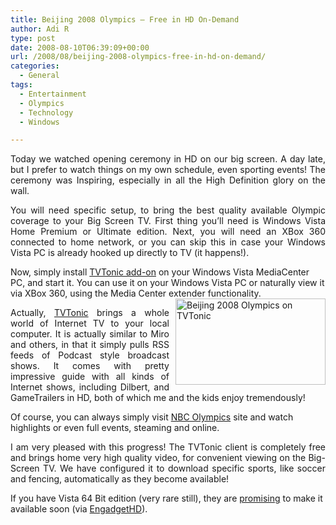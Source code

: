 ```yaml
---
title: Beijing 2008 Olympics – Free in HD On-Demand
author: Adi R
type: post
date: 2008-08-10T06:39:09+00:00
url: /2008/08/beijing-2008-olympics-free-in-hd-on-demand/
categories:
  - General
tags:
  - Entertainment
  - Olympics
  - Technology
  - Windows

---
```

<p align="justify">
  Today we watched opening ceremony in HD on our big screen. A day late, but I prefer to watch things on my own schedule, even sporting events! The ceremony was Inspiring, especially in all the High Definition glory on the wall.
</p>

<p align="justify">
  You will need specific setup, to bring the best quality available Olympic coverage to your Big Screen TV. First thing you&#8217;ll need is Windows Vista Home Premium or Ultimate edition. Next, you will need an XBox 360 connected to home network, or you can skip this in case your Windows Vista PC is already hooked up directly to TV (it happens!).
</p>

Now, simply install <a href="http://www.tvtonic.com/olympics/install/" target="_blank">TVTonic add-on</a> on your Windows Vista MediaCenter PC, and start it. You can use it on your Windows Vista PC or naturally view it via XBox 360, using the Media Center extender functionality.<a href="http://www.tvtonic.com/olympics/install/" target="_blank"><img style="border-right: 0px; border-top: 0px; margin: 0px 0px 0px 10px; border-left: 0px; border-bottom: 0px" height="138" alt="Beijing 2008 Olympics on TVTonic" src="https://i2.wp.com/www.adir1.com/uploads/2008/08/beijing-2008-olympics-on-tvtonic.jpg?resize=240%2C138" width="240" align="right" border="0" data-recalc-dims="1" /></a>

<p align="justify">
  Actually, <a href="http://www.tvtonic.com/olympics/install/" target="_blank">TVTonic</a> brings a whole world of Internet TV to your local computer. It is actually similar to Miro and others, in that it simply pulls RSS feeds of Podcast style broadcast shows. It comes with pretty impressive guide with all kinds of Internet shows, including Dilbert, and GameTrailers in HD, both of which me and the kids enjoy tremendously!
</p>

Of course, you can always simply visit <a href="http://www.nbcolympics.com/" target="_blank">NBC Olympics</a> site and watch highlights or even full events, steaming and online. 

<p align="justify">
  I am very pleased with this progress! The TVTonic client is completely free and brings home very high quality video, for convenient viewing on the Big-Screen TV. We have configured it to download specific sports, like soccer and fencing, automatically as they become available!
</p>

If you have Vista 64 Bit edition (very rare still), they are <a href="http://www.engadgethd.com/2008/08/09/nbc-olympics-on-the-go-adds-64-bit-vista-media-center-support/" target="_blank">promising</a> to make it available soon (via <a href="http://www.engadgethd.com/2008/08/09/nbc-olympics-on-the-go-adds-64-bit-vista-media-center-support/" target="_blank">EngadgetHD</a>).